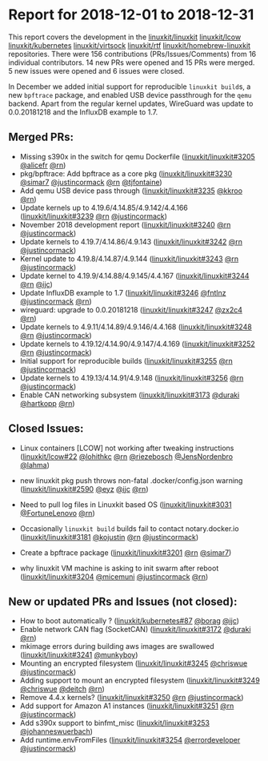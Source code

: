 # Report for 2018-12-01 to 2018-12-31

This report covers the development in the [linuxkit/linuxkit] [linuxkit/lcow] [linuxkit/kubernetes] [linuxkit/virtsock] [linuxkit/rtf] [linuxkit/homebrew-linuxkit] repositories. There were 156 contributions (PRs/Issues/Comments) from 16 individual contributors. 14 new PRs were opened and 15 PRs were merged. 5 new issues were opened and 6 issues were closed.

In December we added initial support for reproducible `linuxkit build`s, a new `bpftrace` package, and enabled USB device passthrough for the `qemu` backend. Apart from the regular kernel updates, WireGuard was update to 0.0.20181218 and the InfluxDB example to 1.7.

## Merged PRs:

- Missing s390x in the switch for qemu Dockerfile ([linuxkit/linuxkit#3205] [@alicefr] [@rn])
- pkg/bpftrace: Add bpftrace as a core pkg ([linuxkit/linuxkit#3230] [@simar7] [@justincormack] [@rn] [@tjfontaine])
- Add qemu USB device pass through ([linuxkit/linuxkit#3235] [@kkroo] [@rn])
- Update kernels up to 4.19.6/4.14.85/4.9.142/4.4.166 ([linuxkit/linuxkit#3239] [@rn] [@justincormack])
- November 2018 development report ([linuxkit/linuxkit#3240] [@rn] [@justincormack])
- Update kernels to 4.19.7/4.14.86/4.9.143 ([linuxkit/linuxkit#3242] [@rn] [@justincormack])
- Kernel update to 4.19.8/4.14.87/4.9.144 ([linuxkit/linuxkit#3243] [@rn] [@justincormack])
- Update kernel to 4.19.9/4.14.88/4.9.145/4.4.167 ([linuxkit/linuxkit#3244] [@rn] [@ijc])
- Update InfluxDB example to 1.7 ([linuxkit/linuxkit#3246] [@fntlnz] [@justincormack] [@rn])
- wireguard: upgrade to 0.0.20181218 ([linuxkit/linuxkit#3247] [@zx2c4] [@rn])
- Update kernels to 4.9.11/4.14.89/4.9.146/4.4.168 ([linuxkit/linuxkit#3248] [@rn] [@justincormack])
- Update kernels to 4.19.12/4.14.90/4.9.147/4.4.169 ([linuxkit/linuxkit#3252] [@rn] [@justincormack])
- Initial support for reproducible builds ([linuxkit/linuxkit#3255] [@rn] [@justincormack])
- Update kernels to 4.19.13/4.14.91/4.9.148 ([linuxkit/linuxkit#3256] [@rn] [@justincormack])
- Enable CAN networking subsystem ([linuxkit/linuxkit#3173] [@duraki] [@hartkopp] [@rn])

## Closed Issues:

- Linux containers [LCOW] not  working after tweaking instructions ([linuxkit/lcow#22] [@lohithkc] [@rn] [@riezebosch] [@JensNordenbro] [@lahma])

- new linuxkit pkg push throws non-fatal .docker/config.json warning ([linuxkit/linuxkit#2590] [@eyz] [@ijc] [@rn])
- Need to pull log files in Linuxkit based OS ([linuxkit/linuxkit#3031] [@FortuneLenovo] [@rn])
- Occasionally `linuxkit build` builds fail to contact notary.docker.io ([linuxkit/linuxkit#3181] [@kojustin] [@rn] [@justincormack])
- Create a bpftrace package ([linuxkit/linuxkit#3201] [@rn] [@simar7])
- why linuxkit VM machine is asking to init swarm after reboot ([linuxkit/linuxkit#3204] [@micemuni] [@justincormack] [@rn])

## New or updated PRs and Issues (not closed):

- How to boot automatically ? ([linuxkit/kubernetes#87] [@borag] [@ijc])
- Enable network CAN flag (SocketCAN) ([linuxkit/linuxkit#3172] [@duraki] [@rn])
- mkimage errors during building aws images are swallowed ([linuxkit/linuxkit#3241] [@munkyboy])
- Mounting an encrypted filesystem ([linuxkit/linuxkit#3245] [@chriswue] [@justincormack])
- Adding support to mount an encrypted filesystem  ([linuxkit/linuxkit#3249] [@chriswue] [@deitch] [@rn])
- Remove 4.4.x kernels? ([linuxkit/linuxkit#3250] [@rn] [@justincormack])
- Add support for Amazon A1 instances ([linuxkit/linuxkit#3251] [@rn] [@justincormack])
- Add s390x support to binfmt_misc ([linuxkit/linuxkit#3253] [@johanneswuerbach])
- Add runtime.envFromFiles ([linuxkit/linuxkit#3254] [@errordeveloper] [@justincormack])

[linuxkit/linuxkit]: https://github.com/linuxkit/linuxkit
[linuxkit/lcow]: https://github.com/linuxkit/lcow
[linuxkit/kubernetes]: https://github.com/linuxkit/kubernetes
[linuxkit/virtsock]: https://github.com/linuxkit/virtsock
[linuxkit/rtf]: https://github.com/linuxkit/rtf
[linuxkit/homebrew-linuxkit]: https://github.com/linuxkit/homebrew-linuxkit
[linuxkit/linuxkit#3173]: https://github.com/linuxkit/linuxkit/pull/3173
[linuxkit/linuxkit#3205]: https://github.com/linuxkit/linuxkit/pull/3205
[linuxkit/linuxkit#3230]: https://github.com/linuxkit/linuxkit/pull/3230
[linuxkit/linuxkit#3235]: https://github.com/linuxkit/linuxkit/pull/3235
[linuxkit/linuxkit#3239]: https://github.com/linuxkit/linuxkit/pull/3239
[linuxkit/linuxkit#3240]: https://github.com/linuxkit/linuxkit/pull/3240
[linuxkit/linuxkit#3242]: https://github.com/linuxkit/linuxkit/pull/3242
[linuxkit/linuxkit#3243]: https://github.com/linuxkit/linuxkit/pull/3243
[linuxkit/linuxkit#3244]: https://github.com/linuxkit/linuxkit/pull/3244
[linuxkit/linuxkit#3246]: https://github.com/linuxkit/linuxkit/pull/3246
[linuxkit/linuxkit#3247]: https://github.com/linuxkit/linuxkit/pull/3247
[linuxkit/linuxkit#3248]: https://github.com/linuxkit/linuxkit/pull/3248
[linuxkit/linuxkit#3252]: https://github.com/linuxkit/linuxkit/pull/3252
[linuxkit/linuxkit#3255]: https://github.com/linuxkit/linuxkit/pull/3255
[linuxkit/linuxkit#3256]: https://github.com/linuxkit/linuxkit/pull/3256
[linuxkit/lcow#22]: https://github.com/linuxkit/lcow/issues/22
[linuxkit/linuxkit#2590]: https://github.com/linuxkit/linuxkit/issues/2590
[linuxkit/linuxkit#3031]: https://github.com/linuxkit/linuxkit/issues/3031
[linuxkit/linuxkit#3181]: https://github.com/linuxkit/linuxkit/issues/3181
[linuxkit/linuxkit#3201]: https://github.com/linuxkit/linuxkit/issues/3201
[linuxkit/linuxkit#3204]: https://github.com/linuxkit/linuxkit/issues/3204
[linuxkit/kubernetes#87]: https://github.com/linuxkit/kubernetes/issues/87
[linuxkit/linuxkit#3172]: https://github.com/linuxkit/linuxkit/issues/3172
[linuxkit/linuxkit#3241]: https://github.com/linuxkit/linuxkit/issues/3241
[linuxkit/linuxkit#3245]: https://github.com/linuxkit/linuxkit/issues/3245
[linuxkit/linuxkit#3249]: https://github.com/linuxkit/linuxkit/pull/3249
[linuxkit/linuxkit#3250]: https://github.com/linuxkit/linuxkit/issues/3250
[linuxkit/linuxkit#3251]: https://github.com/linuxkit/linuxkit/issues/3251
[linuxkit/linuxkit#3253]: https://github.com/linuxkit/linuxkit/pull/3253
[linuxkit/linuxkit#3254]: https://github.com/linuxkit/linuxkit/pull/3254
[@deitch]: https://github.com/deitch
[@zx2c4]: https://github.com/zx2c4
[@montao]: https://github.com/montao
[@scriptjs]: https://github.com/scriptjs
[@lahma]: https://github.com/lahma
[@kevinbrink]: https://github.com/kevinbrink
[@kojustin]: https://github.com/kojustin
[@riezebosch]: https://github.com/riezebosch
[@rn]: https://github.com/rn
[@errordeveloper]: https://github.com/errordeveloper
[@hartkopp]: https://github.com/hartkopp
[@rvs]: https://github.com/rvs
[@simar7]: https://github.com/simar7
[@micemuni]: https://github.com/micemuni
[@munkyboy]: https://github.com/munkyboy
[@keyki]: https://github.com/keyki
[@johanneswuerbach]: https://github.com/johanneswuerbach
[@alicefr]: https://github.com/alicefr
[@kppk]: https://github.com/kppk
[@FortuneLenovo]: https://github.com/FortuneLenovo
[@duraki]: https://github.com/duraki
[@kkroo]: https://github.com/kkroo
[@tjfontaine]: https://github.com/tjfontaine
[@JensNordenbro]: https://github.com/JensNordenbro
[@w9n]: https://github.com/w9n
[@riyazdf]: https://github.com/riyazdf
[@djs55]: https://github.com/djs55
[@RudiScholz]: https://github.com/RudiScholz
[@eyz]: https://github.com/eyz
[@lohithkc]: https://github.com/lohithkc
[@teeg82]: https://github.com/teeg82
[@borag]: https://github.com/borag
[@justincormack]: https://github.com/justincormack
[@chriswue]: https://github.com/chriswue
[@fntlnz]: https://github.com/fntlnz
[@ijc]: https://github.com/ijc
[@TheOriginalAlex]: https://github.com/TheOriginalAlex
